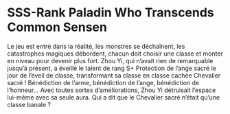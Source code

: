 # SSS-Rank Paladin Who Transcends Common Sensen
Le jeu est entré dans la réalité, les monstres se déchaînent, les catastrophes magiques débordent, chacun doit choisir une classe et monter en niveau pour devenir plus fort. Zhou Yi, qui n’avait rien de remarquable jusqu’à présent, a éveillé le talent de rang S+ Protection de l’ange sacré le jour de l’éveil de classe, transformant sa classe en classe cachée Chevalier sacré ! Bénédiction de l’arme, bénédiction de l’ange, bénédiction de l’honneur… Avec toutes sortes d’améliorations, Zhou Yi détruisait l’espace lui-même avec sa seule aura. Qui a dit que le Chevalier sacré n’était qu’une classe banale ?
